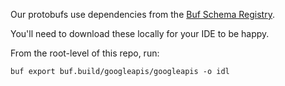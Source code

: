 Our protobufs use dependencies from the
[Buf Schema Registry](https://buf.build/explore).

You'll need to download these locally for your IDE to be happy.

From the root-level of this repo, run:
```
buf export buf.build/googleapis/googleapis -o idl
```

